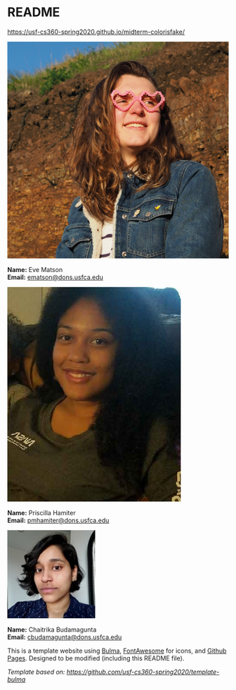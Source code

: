 # README

<https://usf-cs360-spring2020.github.io/midterm-colorisfake/>

![Profile Image](resources/eve-profile.jpg)

**Name:** Eve Matson  
**Email:** <ematson@dons.usfca.edu>

![Profile Image](resources/priscilla-profile.jpg)

**Name:** Priscilla Hamiter  
**Email:** <pmhamiter@dons.usfca.edu>

![Profile Image](resources/chaitrika.jpeg)

**Name:** Chaitrika Budamagunta  
**Email:** <cbudamagunta@dons.usfca.edu>

This is a template website using [Bulma](https://bulma.io/), [FontAwesome](https://origin.fontawesome.com/) for icons, and [Github Pages](). Designed to be modified (including this README file).

*Template based on: <https://github.com/usf-cs360-spring2020/template-bulma>*
